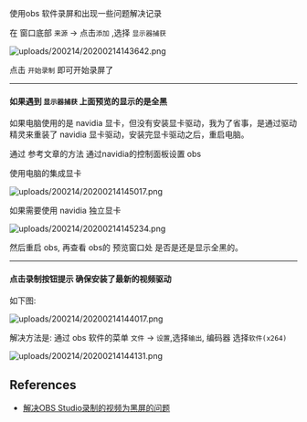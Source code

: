 使用obs 软件录屏和出现一些问题解决记录




在 窗口底部 `来源` -> 点击`添加` ,选择 `显示器捕获`

![uploads/200214/20200214143642.png](https://s2.ax1x.com/2020/02/14/1XXgx0.png)

点击 `开始录制` 即可开始录屏了

------

#### 如果遇到 `显示器捕获` 上面预览的显示的是全黑

如果电脑使用的是 navidia 显卡，但没有安装显卡驱动，我为了省事，是通过驱动精灵来重装了 navidia 显卡驱动，安装完显卡驱动之后，重启电脑。

通过 参考文章的方法 通过navidia的控制面板设置 obs


使用电脑的集成显卡

![uploads/200214/20200214145017.png](https://s2.ax1x.com/2020/02/14/1XX5a4.png)

如果需要使用 navidia 独立显卡

![uploads/200214/20200214145234.png](https://s2.ax1x.com/2020/02/14/1XX4ZF.png)



然后重启 obs, 再查看 obs的 预览窗口处 是否是还是显示全黑的。

------

#### 点击录制按钮提示 确保安装了最新的视频驱动

如下图:

![uploads/200214/20200214144017.png](https://s2.ax1x.com/2020/02/14/1XXr5j.png)

解决方法是: 通过 obs 软件的菜单 `文件` -> `设置`,选择`输出`, 编码器 选择`软件(x264)`

![uploads/200214/20200214144131.png](https://s2.ax1x.com/2020/02/14/1XX6Gn.png)



## References

* [解决OBS Studio录制的视频为黑屏的问题](https://blog.csdn.net/wy_bk/article/details/90439112)
